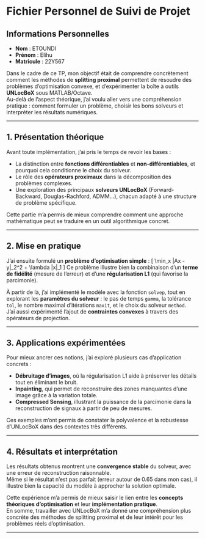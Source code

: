 # Fichier Personnel de Suivi de Projet

## Informations Personnelles
- **Nom** : ETOUNDI  
- **Prénom** : Elihu  
- **Matricule** : 22Y567 

Dans le cadre de ce TP, mon objectif était de comprendre concrètement comment les méthodes de **splitting proximal** permettent de résoudre des problèmes d’optimisation convexe, et d’expérimenter la boîte à outils **UNLocBoX** sous MATLAB/Octave.  
Au-delà de l’aspect théorique, j’ai voulu aller vers une compréhension pratique : comment formuler un problème, choisir les bons solveurs et interpréter les résultats numériques.

---

## 1. Présentation théorique

Avant toute implémentation, j’ai pris le temps de revoir les bases :  
- La distinction entre **fonctions différentiables** et **non-différentiables**, et pourquoi cela conditionne le choix du solveur.  
- Le rôle des **opérateurs proximaux** dans la décomposition des problèmes complexes.  
- Une exploration des principaux **solveurs UNLocBoX** (Forward-Backward, Douglas-Rachford, ADMM…), chacun adapté à une structure de problème spécifique.  

Cette partie m’a permis de mieux comprendre comment une approche mathématique peut se traduire en un outil algorithmique concret.

---

## 2. Mise en pratique

J’ai ensuite formulé un **problème d’optimisation simple** :
\[
\min_x \|Ax - y\|_2^2 + \lambda \|x\|_1
\]
Ce problème illustre bien la combinaison d’un **terme de fidélité** (mesure de l’erreur) et d’une **régularisation L1** (qui favorise la parcimonie).  

À partir de là, j’ai implémenté le modèle avec la fonction `solvep`, tout en explorant les **paramètres du solveur** : le pas de temps `gamma`, la tolérance `tol`, le nombre maximal d’itérations `maxit`, et le choix du solveur `method`.  
J’ai aussi expérimenté l’ajout de **contraintes convexes** à travers des opérateurs de projection.

---

## 3. Applications expérimentées

Pour mieux ancrer ces notions, j’ai exploré plusieurs cas d’application concrets :
- **Débruitage d’images**, où la régularisation L1 aide à préserver les détails tout en éliminant le bruit.  
- **Inpainting**, qui permet de reconstruire des zones manquantes d’une image grâce à la variation totale.  
- **Compressed Sensing**, illustrant la puissance de la parcimonie dans la reconstruction de signaux à partir de peu de mesures.  

Ces exemples m’ont permis de constater la polyvalence et la robustesse d’UNLocBoX dans des contextes très différents.

---

## 4. Résultats et interprétation

Les résultats obtenus montrent une **convergence stable** du solveur, avec une erreur de reconstruction raisonnable.  
Même si le résultat n’est pas parfait (erreur autour de 0.65 dans mon cas), il illustre bien la capacité du modèle à approcher la solution optimale.  

Cette expérience m’a permis de mieux saisir le lien entre les **concepts théoriques d’optimisation** et leur **implémentation pratique**.  
En somme, travailler avec UNLocBoX m’a donné une compréhension plus concrète des méthodes de splitting proximal et de leur intérêt pour les problèmes réels d’optimisation.

---
